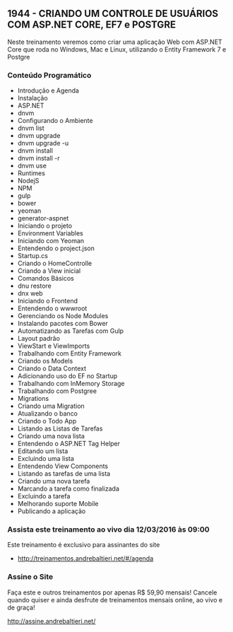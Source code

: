 ## 1944 - CRIANDO UM CONTROLE DE USUÁRIOS COM ASP.NET CORE, EF7 e POSTGRE ##
Neste treinamento veremos como criar uma aplicação Web com ASP.NET Core que roda no Windows, Mac e Linux, utilizando o Entity Framework 7 e Postgre

### Conteúdo Programático ###
* Introdução e Agenda
* Instalação
 * ASP.NET
 * dnvm
* Configurando o Ambiente
 * dnvm list
 * dnvm upgrade
 * dnvm upgrade -u
 * dnvm install
 * dnvm install -r
 * dnvm use
 * Runtimes
 * NodejS
 * NPM
  * gulp
  * bower
  * yeoman
  * generator-aspnet
* Iniciando o projeto
 * Environment Variables
 * Iniciando com Yeoman
 * Entendendo o project.json
 * Startup.cs
 * Criando o HomeControlle
 * Criando a View inicial
 * Comandos Básicos
  * dnu restore
  * dnx web
* Iniciando o Frontend
 * Entendendo o wwwroot
 * Gerenciando os Node Modules
 * Instalando pacotes com Bower
* Automatizando as Tarefas com Gulp
* Layout padrão
 * ViewStart e ViewImports
* Trabalhando com Entity Framework
 * Criando os Models
 * Criando o Data Context
 * Adicionando uso do EF no Startup
 * Trabalhando com InMemory Storage
 * Trabalhando com Postgree
* Migrations
 * Criando uma Migration
 * Atualizando o banco
* Criando o Todo App
 * Listando as Listas de Tarefas
 * Criando uma nova lista
 * Entendendo o ASP.NET Tag Helper
 * Editando um lista
 * Excluindo uma lista
 * Entendendo View Components
 * Listando as tarefas de uma lista
 * Criando uma nova tarefa
 * Marcando a tarefa como finalizada
 * Excluindo a tarefa
* Melhorando suporte Mobile
* Publicando a aplicação



### Assista este treinamento ao vivo dia 12/03/2016 às 09:00 ###
Este treinamento é exclusivo para assinantes do site
* http://treinamentos.andrebaltieri.net/#/agenda

### Assine o Site ###
Faça este e outros treinamentos por apenas R$ 59,90 mensais! Cancele quando quiser e ainda desfrute de treinamentos mensais online, ao vivo e de graça!

http://assine.andrebaltieri.net/
